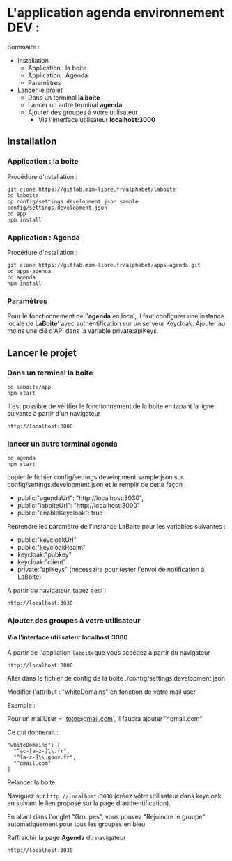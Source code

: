 # L'application **agenda** environnement DEV :

Sommaire :

- Installation
  - Application : la boite
  - Application : Agenda
  - Paramètres
- Lancer le projet
  - Dans un terminal **la boite**
  - Lancer un autre terminal **agenda**
  - Ajouter des groupes à votre utilisateur
    - Via l'interface utilisateur **localhost:3000**

## Installation

### Application : la boite

Procédure d'nstallation :

```
git clone https://gitlab.mim-libre.fr/alphabet/laboite
cd laboite
cp config/settings.development.json.sample config/settings.development.json
cd app
npm install
```

### Application : Agenda

Procédure d'nstallation :

```
git clone https://gitlab.mim-libre.fr/alphabet/apps-agenda.git
cd apps-agenda
cd agenda
npm install
```

### Paramètres

Pour le fonctionnement de l'**agenda** en local, il faut configurer une instance locale de **LaBoite**' avec authentification sur un serveur Keycloak. Ajouter au moins une clé d'API dans la variable private:apiKeys.

## Lancer le projet

### Dans un terminal **la boite**

```
cd laboite/app
npm start
```

Il est possible de vérifier le fonctionnement de la boite en tapant la ligne suivante à partir d'un navigateur

```
http://localhost:3000
```

### lancer un autre terminal **agenda**

```
cd agenda
npm start
```

copier le fichier config/settings.development.sample.json sur config/settings.development.json et le remplir de cette façon :

- public:"agendaUrl": "http://localhost:3030",
- public:"laboiteUrl": "http://localhost:3000"
- public:"enableKeycloak": true

Reprendre les paramètre de l'instance LaBoite pour les variables suivantes :

- public:"keycloakUrl"
- public:"keycloakRealm"
- keycloak:"pubkey"
- keycloak:"client"
- private:"apiKeys" (nécessaire pour tester l'envoi de notification à LaBoite)

A partir du navigateur, tapez ceci :

```
http://localhost:3030
```

### Ajouter des groupes à votre utilisateur

#### Via l'interface utilisateur **localhost:3000**

A partir de l'appliation `laboite`que vous accédez à partir du navigateur

```
http://localhost:3000
```

Aller dans le fichier de config de la boîte ./config/settings.development.json

Modifier l'attribut : "whiteDomains" en fonction de votre mail user

Exemple :

Pour un mailUser = 'toto@gmail.com', il faudra ajouter "^gmail.com"

Ce qui donnerait :

    "whiteDomains": [
      "^ac-[a-z-]\\.fr",
      "^[a-z-]\\.gouv.fr",
      "^gmail.com"
    ]

Relancer la boite

Naviguez sur `http://localhost:3000` (créez vôtre utilisateur dans keycloak en suivant le lien proposé sur la page d'authentification).

En allant dans l'onglet "Groupes", vous pouvez "Rejoindre le groupe" automatiquement pour tous les groupes en bleu

Raffraichir la page **Agenda** du navigateur

```
http://localhost:3030
```
